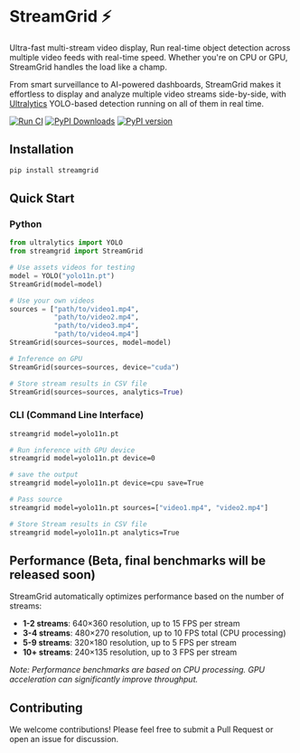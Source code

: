 # StreamGrid ⚡

Ultra-fast multi-stream video display, Run real-time object detection across multiple video feeds with real-time speed. Whether you're on CPU or GPU, StreamGrid handles the load like a champ.

From smart surveillance to AI-powered dashboards, StreamGrid makes it effortless to display and analyze multiple video streams side-by-side, with [Ultralytics](https://github.com/ultralytics/ultralytics) YOLO-based detection running on all of them in real time.

[![Run CI](https://github.com/RizwanMunawar/streamgrid/actions/workflows/ci.yml/badge.svg)](https://github.com/RizwanMunawar/streamgrid/actions/workflows/ci.yml)
[![PyPI Downloads](https://static.pepy.tech/badge/streamgrid)](https://pepy.tech/projects/streamgrid)
[![PyPI version](https://img.shields.io/pypi/v/streamgrid.svg)](https://pypi.org/project/streamgrid/)

## Installation

```bash
pip install streamgrid
```

## Quick Start

### Python

```python
from ultralytics import YOLO
from streamgrid import StreamGrid

# Use assets videos for testing
model = YOLO("yolo11n.pt")
StreamGrid(model=model)  

# Use your own videos
sources = ["path/to/video1.mp4", 
           "path/to/video2.mp4", 
           "path/to/video3.mp4", 
           "path/to/video4.mp4"]
StreamGrid(sources=sources, model=model)

# Inference on GPU
StreamGrid(sources=sources, device="cuda")

# Store stream results in CSV file
StreamGrid(sources=sources, analytics=True)
```

### CLI (Command Line Interface)

```bash
streamgrid model=yolo11n.pt

# Run inference with GPU device
streamgrid model=yolo11n.pt device=0  

# save the output
streamgrid model=yolo11n.pt device=cpu save=True

# Pass source
streamgrid model=yolo11n.pt sources=["video1.mp4", "video2.mp4"]

# Store Stream results in CSV file
streamgrid model=yolo11n.pt analytics=True
```

## Performance (Beta, final benchmarks will be released soon)

StreamGrid automatically optimizes performance based on the number of streams:

- **1-2 streams**: 640×360 resolution, up to 15 FPS per stream
- **3-4 streams**: 480×270 resolution, up to 10 FPS total (CPU processing)
- **5-9 streams**: 320×180 resolution, up to 5 FPS per stream
- **10+ streams**: 240×135 resolution, up to 3 FPS per stream

*Note: Performance benchmarks are based on CPU processing. GPU acceleration can significantly improve throughput.*

## Contributing

We welcome contributions! Please feel free to submit a Pull Request or open an issue for discussion.
